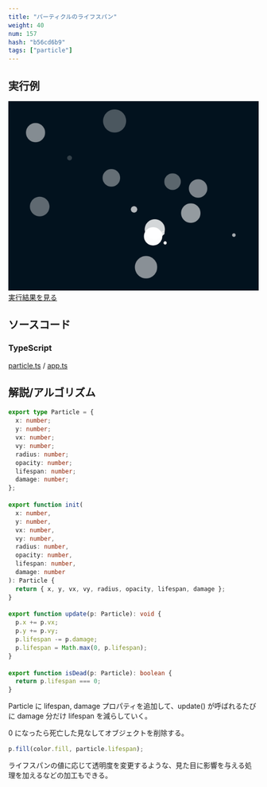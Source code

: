 ```yaml
---
title: "パーティクルのライフスパン"
weight: 40
num: 157
hash: "b56cd6b9"
tags: ["particle"]
---
```


## 実行例

![](./static/images/b56cd6b9/0.png)
[実行結果を見る](./static/play/b56cd6b9/index.html)

## ソースコード

### TypeScript

[particle.ts](./static/code/b56cd6b9/particle.ts) / [app.ts](./static/code/b56cd6b9/app.ts)

## 解説/アルゴリズム

```typescript
export type Particle = {
  x: number;
  y: number;
  vx: number;
  vy: number;
  radius: number;
  opacity: number;
  lifespan: number;
  damage: number;
};

export function init(
  x: number,
  y: number,
  vx: number,
  vy: number,
  radius: number,
  opacity: number,
  lifespan: number,
  damage: number
): Particle {
  return { x, y, vx, vy, radius, opacity, lifespan, damage };
}

export function update(p: Particle): void {
  p.x += p.vx;
  p.y += p.vy;
  p.lifespan -= p.damage;
  p.lifespan = Math.max(0, p.lifespan);
}

export function isDead(p: Particle): boolean {
  return p.lifespan === 0;
}
```

Particle に lifespan, damage プロパティを追加して、update() が呼ばれるたびに damage 分だけ lifespan を減らしていく。

0 になったら死亡した見なしてオブジェクトを削除する。

```typescript
p.fill(color.fill, particle.lifespan);
```

ライフスパンの値に応じて透明度を変更するような、見た目に影響を与える処理を加えるなどの加工もできる。
